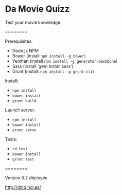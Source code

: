 # Da Movie Quizz
Test your movie knowledge.

========

Prerequisites:

  * Node.js NPM
  * Bower (install `npm install -g bower`)
  * Yeoman (install `npm install -g generator-backbone`)
  * Sass (install 'gem install sass')
  * Grunt (install: `npm install -g grunt-cli`)

Install:
 * `npm install`
 * `bower install`
 * `grunt build`

Launch server:
 * `npm install`
 * `bower install`
 * `grunt serve`

Tests:
 * `cd test`
 * `bower install`
 * `grunt test`

========

Version 0.2 déployée

http://dmq.hol.es/